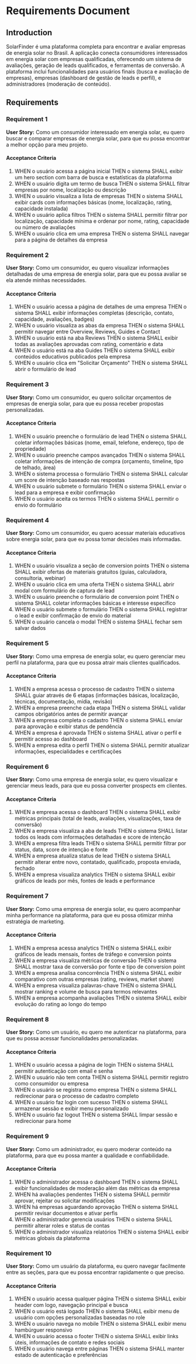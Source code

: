 # Requirements Document

## Introduction

SolarFinder é uma plataforma completa para encontrar e avaliar empresas de energia solar no Brasil. A aplicação conecta consumidores interessados em energia solar com empresas qualificadas, oferecendo um sistema de avaliações, geração de leads qualificados, e ferramentas de conversão. A plataforma inclui funcionalidades para usuários finais (busca e avaliação de empresas), empresas (dashboard de gestão de leads e perfil), e administradores (moderação de conteúdo).

## Requirements

### Requirement 1

**User Story:** Como um consumidor interessado em energia solar, eu quero buscar e comparar empresas de energia solar, para que eu possa encontrar a melhor opção para meu projeto.

#### Acceptance Criteria

1. WHEN o usuário acessa a página inicial THEN o sistema SHALL exibir um hero section com barra de busca e estatísticas da plataforma
2. WHEN o usuário digita um termo de busca THEN o sistema SHALL filtrar empresas por nome, localização ou descrição
3. WHEN o usuário visualiza a lista de empresas THEN o sistema SHALL exibir cards com informações básicas (nome, localização, rating, capacidade instalada)
4. WHEN o usuário aplica filtros THEN o sistema SHALL permitir filtrar por localização, capacidade mínima e ordenar por nome, rating, capacidade ou número de avaliações
5. WHEN o usuário clica em uma empresa THEN o sistema SHALL navegar para a página de detalhes da empresa

### Requirement 2

**User Story:** Como um consumidor, eu quero visualizar informações detalhadas de uma empresa de energia solar, para que eu possa avaliar se ela atende minhas necessidades.

#### Acceptance Criteria

1. WHEN o usuário acessa a página de detalhes de uma empresa THEN o sistema SHALL exibir informações completas (descrição, contato, capacidade, avaliações, badges)
2. WHEN o usuário visualiza as abas da empresa THEN o sistema SHALL permitir navegar entre Overview, Reviews, Guides e Contact
3. WHEN o usuário está na aba Reviews THEN o sistema SHALL exibir todas as avaliações aprovadas com rating, comentário e data
4. WHEN o usuário está na aba Guides THEN o sistema SHALL exibir conteúdos educativos publicados pela empresa
5. WHEN o usuário clica em "Solicitar Orçamento" THEN o sistema SHALL abrir o formulário de lead

### Requirement 3

**User Story:** Como um consumidor, eu quero solicitar orçamentos de empresas de energia solar, para que eu possa receber propostas personalizadas.

#### Acceptance Criteria

1. WHEN o usuário preenche o formulário de lead THEN o sistema SHALL coletar informações básicas (nome, email, telefone, endereço, tipo de propriedade)
2. WHEN o usuário preenche campos avançados THEN o sistema SHALL coletar informações de intenção de compra (orçamento, timeline, tipo de telhado, área)
3. WHEN o sistema processa o formulário THEN o sistema SHALL calcular um score de intenção baseado nas respostas
4. WHEN o usuário submete o formulário THEN o sistema SHALL enviar o lead para a empresa e exibir confirmação
5. WHEN o usuário aceita os termos THEN o sistema SHALL permitir o envio do formulário

### Requirement 4

**User Story:** Como um consumidor, eu quero acessar materiais educativos sobre energia solar, para que eu possa tomar decisões mais informadas.

#### Acceptance Criteria

1. WHEN o usuário visualiza a seção de conversion points THEN o sistema SHALL exibir ofertas de materiais gratuitos (guias, calculadora, consultoria, webinar)
2. WHEN o usuário clica em uma oferta THEN o sistema SHALL abrir modal com formulário de captura de lead
3. WHEN o usuário preenche o formulário de conversion point THEN o sistema SHALL coletar informações básicas e interesse específico
4. WHEN o usuário submete o formulário THEN o sistema SHALL registrar o lead e exibir confirmação de envio do material
5. WHEN o usuário cancela o modal THEN o sistema SHALL fechar sem salvar dados

### Requirement 5

**User Story:** Como uma empresa de energia solar, eu quero gerenciar meu perfil na plataforma, para que eu possa atrair mais clientes qualificados.

#### Acceptance Criteria

1. WHEN a empresa acessa o processo de cadastro THEN o sistema SHALL guiar através de 6 etapas (informações básicas, localização, técnicas, documentação, mídia, revisão)
2. WHEN a empresa preenche cada etapa THEN o sistema SHALL validar campos obrigatórios antes de permitir avançar
3. WHEN a empresa completa o cadastro THEN o sistema SHALL enviar para aprovação e exibir status de pendência
4. WHEN a empresa é aprovada THEN o sistema SHALL ativar o perfil e permitir acesso ao dashboard
5. WHEN a empresa edita o perfil THEN o sistema SHALL permitir atualizar informações, especialidades e certificações

### Requirement 6

**User Story:** Como uma empresa de energia solar, eu quero visualizar e gerenciar meus leads, para que eu possa converter prospects em clientes.

#### Acceptance Criteria

1. WHEN a empresa acessa o dashboard THEN o sistema SHALL exibir métricas principais (total de leads, avaliações, visualizações, taxa de conversão)
2. WHEN a empresa visualiza a aba de leads THEN o sistema SHALL listar todos os leads com informações detalhadas e score de intenção
3. WHEN a empresa filtra leads THEN o sistema SHALL permitir filtrar por status, data, score de intenção e fonte
4. WHEN a empresa atualiza status de lead THEN o sistema SHALL permitir alterar entre novo, contatado, qualificado, proposta enviada, fechado
5. WHEN a empresa visualiza analytics THEN o sistema SHALL exibir gráficos de leads por mês, fontes de leads e performance

### Requirement 7

**User Story:** Como uma empresa de energia solar, eu quero acompanhar minha performance na plataforma, para que eu possa otimizar minha estratégia de marketing.

#### Acceptance Criteria

1. WHEN a empresa acessa analytics THEN o sistema SHALL exibir gráficos de leads mensais, fontes de tráfego e conversion points
2. WHEN a empresa visualiza métricas de conversão THEN o sistema SHALL mostrar taxa de conversão por fonte e tipo de conversion point
3. WHEN a empresa analisa concorrência THEN o sistema SHALL exibir comparativo com outras empresas (rating, reviews, market share)
4. WHEN a empresa visualiza palavras-chave THEN o sistema SHALL mostrar ranking e volume de busca para termos relevantes
5. WHEN a empresa acompanha avaliações THEN o sistema SHALL exibir evolução do rating ao longo do tempo

### Requirement 8

**User Story:** Como um usuário, eu quero me autenticar na plataforma, para que eu possa acessar funcionalidades personalizadas.

#### Acceptance Criteria

1. WHEN o usuário acessa a página de login THEN o sistema SHALL permitir autenticação com email e senha
2. WHEN o usuário não tem conta THEN o sistema SHALL permitir registro como consumidor ou empresa
3. WHEN o usuário se registra como empresa THEN o sistema SHALL redirecionar para o processo de cadastro completo
4. WHEN o usuário faz login com sucesso THEN o sistema SHALL armazenar sessão e exibir menu personalizado
5. WHEN o usuário faz logout THEN o sistema SHALL limpar sessão e redirecionar para home

### Requirement 9

**User Story:** Como um administrador, eu quero moderar conteúdo na plataforma, para que eu possa manter a qualidade e confiabilidade.

#### Acceptance Criteria

1. WHEN o administrador acessa o dashboard THEN o sistema SHALL exibir funcionalidades de moderação além das métricas da empresa
2. WHEN há avaliações pendentes THEN o sistema SHALL permitir aprovar, rejeitar ou solicitar modificações
3. WHEN há empresas aguardando aprovação THEN o sistema SHALL permitir revisar documentos e ativar perfis
4. WHEN o administrador gerencia usuários THEN o sistema SHALL permitir alterar roles e status de contas
5. WHEN o administrador visualiza relatórios THEN o sistema SHALL exibir métricas globais da plataforma

### Requirement 10

**User Story:** Como um usuário da plataforma, eu quero navegar facilmente entre as seções, para que eu possa encontrar rapidamente o que preciso.

#### Acceptance Criteria

1. WHEN o usuário acessa qualquer página THEN o sistema SHALL exibir header com logo, navegação principal e busca
2. WHEN o usuário está logado THEN o sistema SHALL exibir menu de usuário com opções personalizadas baseadas no role
3. WHEN o usuário navega no mobile THEN o sistema SHALL exibir menu hambúrguer responsivo
4. WHEN o usuário acessa o footer THEN o sistema SHALL exibir links úteis, informações de contato e redes sociais
5. WHEN o usuário navega entre páginas THEN o sistema SHALL manter estado de autenticação e preferências